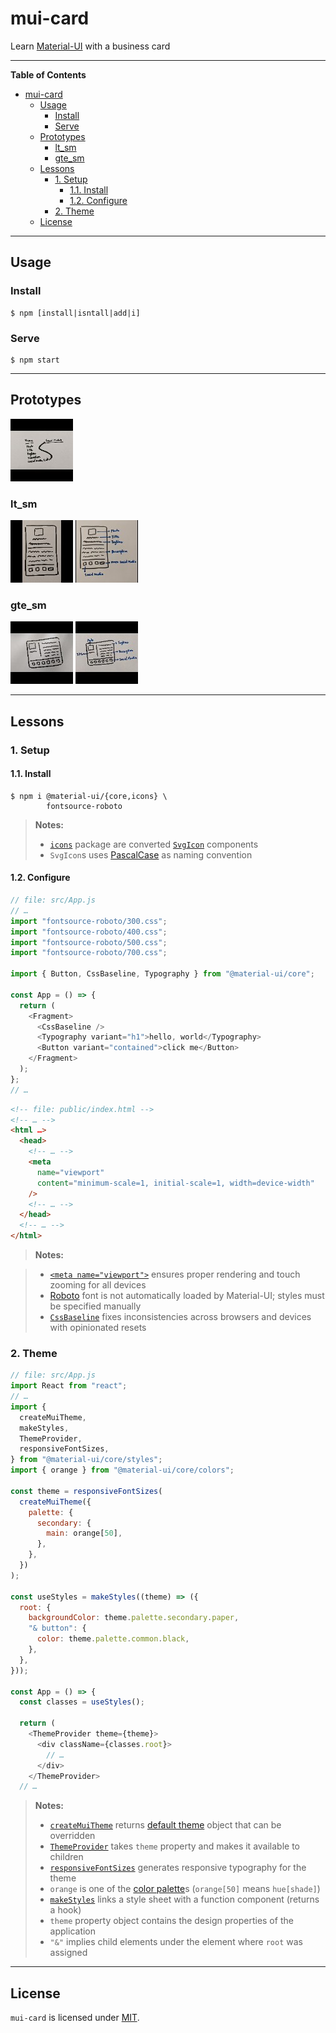 # mui-card

Learn [Material-UI](https://material-ui.com) with a business card

---

<!-- markdown-toc start - Don't edit this section. Run M-x markdown-toc-refresh-toc -->

**Table of Contents**

- [mui-card](#mui-card)
  - [Usage](#usage)
    - [Install](#install)
    - [Serve](#serve)
  - [Prototypes](#prototypes)
    - [lt_sm](#lt_sm)
    - [gte_sm](#gte_sm)
  - [Lessons](#lessons)
    - [1. Setup](#1-setup)
      - [1.1. Install](#11-install)
      - [1.2. Configure](#12-configure)
    - [2. Theme](#2-theme)
  - [License](#license)

<!-- markdown-toc end -->

---

## Usage

### Install

```shell
$ npm [install|isntall|add|i]
```

### Serve

```shell
$ npm start
```

---

## Prototypes

[![](./.prototypes/thumbnails/breadboard.jpg)](./.prototypes/images/breadboard.jpg "Breadboard")

### lt_sm

[![](./.prototypes/thumbnails/lt_sm/sketch.jpg)](./.prototypes/images/lt_sm/sketch.jpg "Sketch")
[![](./.prototypes/thumbnails/lt_sm/elements.jpg)](./.prototypes/images/lt_sm/elements.jpg "Elements")

### gte_sm

[![](./.prototypes/thumbnails/gte_sm/sketch.jpg)](./.prototypes/images/gte_sm/sketch.jpg "Sketch")
[![](./.prototypes/thumbnails/gte_sm/elements.jpg)](./.prototypes/images/gte_sm/elements.jpg "Elements")

---

## Lessons

### 1. Setup

#### 1.1. Install

```shell
$ npm i @material-ui/{core,icons} \
        fontsource-roboto
```

> **Notes:**
>
> - [`icons`](https://material-ui.com/components/material-icons) package are converted [`SvgIcon`](https://material-ui.com/api/svg-icon) components
> - `SvgIcon`s uses [PascalCase](https://wiki.c2.com/?PascalCase) as naming convention

#### 1.2. Configure

```javascript
// file: src/App.js
// …
import "fontsource-roboto/300.css";
import "fontsource-roboto/400.css";
import "fontsource-roboto/500.css";
import "fontsource-roboto/700.css";

import { Button, CssBaseline, Typography } from "@material-ui/core";

const App = () => {
  return (
    <Fragment>
      <CssBaseline />
      <Typography variant="h1">hello, world</Typography>
      <Button variant="contained">click me</Button>
    </Fragment>
  );
};
// …
```

```html
<!-- file: public/index.html -->
<!-- … -->
<html …>
  <head>
    <!-- … -->
    <meta
      name="viewport"
      content="minimum-scale=1, initial-scale=1, width=device-width"
    />
    <!-- … -->
  </head>
  <!-- … -->
</html>
```

> **Notes:**

> - [`<meta name="viewport">`](https://developer.mozilla.org/en-US/docs/Mozilla/Mobile/Viewport_meta_tag#Enter_viewport_meta_tag) ensures proper rendering and touch zooming for all devices
> - [Roboto](https://fonts.google.com/specimen/Roboto) font is not automatically loaded by Material-UI; styles must be specified manually
> - [`CssBaseline`](https://material-ui.com/components/css-baseline) fixes inconsistencies across browsers and devices with opinionated resets

### 2. Theme

```javascript
// file: src/App.js
import React from "react";
// …
import {
  createMuiTheme,
  makeStyles,
  ThemeProvider,
  responsiveFontSizes,
} from "@material-ui/core/styles";
import { orange } from "@material-ui/core/colors";

const theme = responsiveFontSizes(
  createMuiTheme({
    palette: {
      secondary: {
        main: orange[50],
      },
    },
  })
);

const useStyles = makeStyles((theme) => ({
  root: {
    backgroundColor: theme.palette.secondary.paper,
    "& button": {
      color: theme.palette.common.black,
    },
  },
}));

const App = () => {
  const classes = useStyles();

  return (
    <ThemeProvider theme={theme}>
      <div className={classes.root}>
        // …
      </div>
    </ThemeProvider>
  // …
```

> **Notes:**
>
> - [`createMuiTheme`](https://material-ui.com/customization/theming/#createmuitheme-options-args-theme) returns [default theme](https://material-ui.com/customization/default-theme) object that can be overridden
> - [`ThemeProvider`](https://material-ui.com/styles/api/#themeprovider) takes `theme` property and makes it available to children
> - [`responsiveFontSizes`](https://material-ui.com/customization/theming/#responsivefontsizes-theme-options-theme) generates responsive typography for the theme
> - `orange` is one of the [color palette](https://material-ui.com/customization/color/#color-palette)s (`orange[50]` means `hue[shade]`)
> - [`makeStyles`](https://material-ui.com/styles/api/#makestyles-styles-options-hook) links a style sheet with a function component (returns a hook)
> - `theme` property object contains the design properties of the application
> - `"&"` implies child elements under the element where `root` was assigned

---

## License

`mui-card` is licensed under [MIT](./LICENSE).
